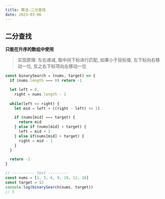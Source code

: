 ```yaml
---
title: 算法-二分查找
date: 2023-03-06
---
```


## 二分查找

**只能在升序的数组中使用**

> 实现原理: 左右递减, 取中间下标进行匹配, 如果小于目标值, 左下标向右移动一位, 反之右下标项向左移动一位

```js
const binarySearch = (nums, target) => {
  if (nums.length === 0) return -1

  let left = 0,
    right = nums.length - 1
  
  while(left <= right) {
    let mid = left + ((right - left) >> 1)

    if (nums[mid] === target) {
      return mid
    } else if (nums[mid] < target) {
      left = mid + 1
    } else if(nums[mid] > target) {
      right = mid - 1
    }
  }

  return -1
}

// ---------- Test ---------
const nums = [1, 3, 6, 9, 10, 12, 16]
const target = 12
console.log(binarySearch(nums, target))
// 5
```

